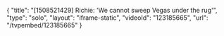 {
    "title": "[1508521429] Richie: 'We cannot sweep Vegas under the rug'",
    "type": "solo",
    "layout": "iframe-static",
    "videoId": "123185665",
    "url": "\/tvpembed\/123185665"
}